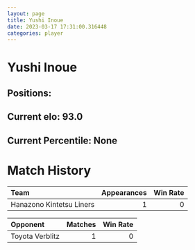```yaml
---  
layout: page  
title: Yushi Inoue  
date: 2023-03-17 17:31:00.316448  
categories: player  
---
```

# Yushi Inoue

## Positions: 

## Current elo: 93.0

## Current Percentile: None

# Match History


| Team                     |   Appearances |   Win Rate |
|:-------------------------|--------------:|-----------:|
| Hanazono Kintetsu Liners |             1 |          0 |

| Opponent        |   Matches |   Win Rate |
|:----------------|----------:|-----------:|
| Toyota Verblitz |         1 |          0 |